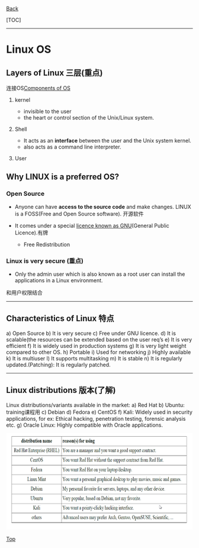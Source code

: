 [Back](/ITC-5101_Operating_Systems/index.md)

[TOC]

***

# Linux OS

## Layers of Linux 三层(重点)

连接OS[Components of OS](/ITC-5101_Operating_Systems/introduction/OS.md#components-of-an-operating-system-组成-重点)

1. kernel
    - invisible to the user
    - the heart or control section of the Unix/Linux system.

2. Shell
    - It acts as an **interface** between the user and the Unix system kernel.
    - also acts as a command line interpreter. 

3. User

## Why LINUX is a preferred OS?

### Open Source

- Anyone can have **access to the source code** and make changes. 
    LINUX is a FOSS(Free and Open Source software). 开源软件

- It comes under a special <u>licence known as GNU</u>(General Public Licence).有牌
    - Free Redistribution


### Linux is very secure (重点)

- Only the admin user which is also known as a root user can install the applications in a Linux environment.

和用户权限结合

***

## Characteristics of Linux 特点

a) Open Source
b) It is very secure
c) Free under GNU licence.
d) It is scalable(the resources can be extended based on the user req’s
e) It is very efficient
f) It is widely used in production systems
g) It is very light weight compared to other OS.
h) Portable
i) Used for networking
j) Highly available
k) It is multiuser
l) It supports multitasking
m) It is stable
n) It is regularly updated.(Patching): It is regularly patched.

***

## Linux distributions 版本(了解)
Linux distributions/variants available in the market:
a) Red Hat
b) Ubuntu: training课程用
c) Debian
d) Fedora
e) CentOS
f) Kali: Widely used in security applications, for ex: Ethical hacking, penetration testing, forensic analysis etc.
g) Oracle Linux: Highly compatible with Oracle applications.

![Linux distro](/ITC-5101_Operating_Systems/pic/introduction/linux_linux_distribution.png)

[Top](#linux-os)
